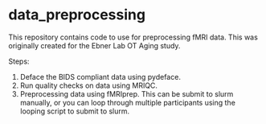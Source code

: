 # data_preprocessing
This repository contains code to use for preprocessing fMRI data. This was originally created for the Ebner Lab OT Aging study.

Steps:
1. Deface the BIDS compliant data using pydeface.
2. Run quality checks on data using MRIQC.
3. Preprocessing data using fMRIprep.
   This can be submit to slurm manually, or you can loop through multiple participants using the looping script to submit to slurm.

